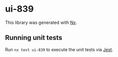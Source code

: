 # ui-839

This library was generated with [Nx](https://nx.dev).

## Running unit tests

Run `nx test ui-839` to execute the unit tests via [Jest](https://jestjs.io).
